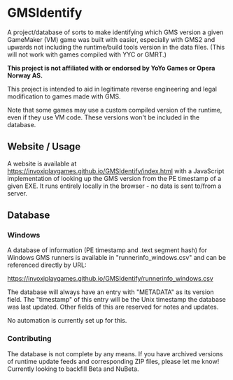 # GMSIdentify

A project/database of sorts to make identifying which GMS version a given
GameMaker (VM) game was built with easier, especially with GMS2 and upwards
not including the runtime/build tools version in the data files. (This will not
work with games compiled with YYC or GMRT.)

**This project is not affiliated with or endorsed by YoYo Games or Opera Norway
AS.**

This project is intended to aid in legitimate reverse engineering and legal
modification to games made with GMS.

Note that some games may use a custom compiled version of the runtime, even if
they use VM code. These versions won't be included in the database.

## Website / Usage

A website is available at
https://invoxiplaygames.github.io/GMSIdentify/index.html
with a JavaScript implementation of looking up the GMS version from the PE
timestamp of a given EXE. It runs entirely locally in the browser - no data is
sent to/from a server.

## Database

### Windows

A database of information (PE timestamp and .text segment hash) for Windows GMS
runners is available in "runnerinfo_windows.csv" and can be referenced directly
by URL:

https://invoxiplaygames.github.io/GMSIdentify/runnerinfo_windows.csv

The database will always have an entry with "METADATA" as its version field.
The "timestamp" of this entry will be the Unix timestamp the database was last
updated. Other fields of this are reserved for notes and updates.

No automation is currently set up for this. 

### Contributing

The database is not complete by any means.
If you have archived versions of runtime update feeds and corresponding ZIP
files, please let me know! Currently looking to backfill Beta and NuBeta.
